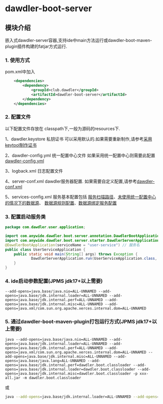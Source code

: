 # dawdler-boot-server

## 模块介绍

嵌入式dawdler-server容器,支持ide中main方法运行或dawdler-boot-maven-plugin插件构建的fatjar方式运行.

### 1. 使用方式

pom.xml中加入

```xml
	<dependencies>
		<dependency>
			<groupId>club.dawdler</groupId>
			<artifactId>dawdler-boot-server</artifactId>
		</dependency>
	</dependencies>
```

### 2. 配置文件

以下配置文件存放在 classpath下,一般为源码的resources下.

1、dawdler.keystore 私钥证书 可以采用默认的.如果需要重新制作,请参考[采用keytool制作证书](https://github.com/srchen1987/dawdler-series/blob/master/dawdler/dawdler-server/README.md#22-采用keytool制作证书)

2、dawdler-config.yml 统一配置中心文件 如果采用统一配置中心则需要此配置 [dawdler-config.yml](https://github.com/srchen1987/dawdler-series/blob/master/dawdler/dawdler-config-center/dawdler-config-center-consul/dawdler-config-center-consul-core/README.md#1-dawdler-configyml配置文件)

3、logback.xml 日志配置文件

4、server-conf.xml dawdler服务器配置. 如果需要自定义配置,请参考[dawdler-conf.xml](https://github.com/srchen1987/dawdler-series/blob/master/dawdler/dawdler-server/README.md#21-server-confxml说明)

5、services-config.xml 服务基本配置包括 [服务扫描路径](https://github.com/srchen1987/dawdler-series/blob/master/dawdler/dawdler-server-plug/README.md#3-配置需要扫描的包)、[未使用统一配置中心的情况下的数据源](https://github.com/srchen1987/dawdler-series/blob/master/dawdler/dawdler-server-plug-db/README.md#3-数据源配置)、 [数据源规则配置](https://github.com/srchen1987/dawdler-series/blob/master/dawdler/dawdler-server-plug-db/README.md#4-数据源规则配置)、[数据源绑定服务配置](https://github.com/srchen1987/dawdler-series/blob/master/dawdler/dawdler-server-plug-db/README.md#5-数据源绑定服务配置)

### 3. 配置启动服务类

```java
package com.dawdler.user.application;

import com.anywide.dawdler.boot.server.annotation.DawdlerBootApplication;
import com.anywide.dawdler.boot.server.starter.DawdlerServerApplication;
@DawdlerBootApplication(serviceName = "user-service") // 服务名
public class UserServiceApplication {
	public static void main(String[] args) throws Exception {
			DawdlerServerApplication.run(UserServiceApplication.class, args);
	}
}
```

### 4. ide启动参数配置(JPMS jdk17+以上需要)

```shell
--add-opens=java.base/java.nio=ALL-UNNAMED --add-opens=java.base/jdk.internal.loader=ALL-UNNAMED --add-opens=java.base/jdk.internal.perf=ALL-UNNAMED --add-opens=java.base/jdk.internal.misc=ALL-UNNAMED --add-opens=java.xml/com.sun.org.apache.xerces.internal.dom=ALL-UNNAMED
```

### 5. 通过dawdler-boot-maven-plugin打包运行方式(JPMS jdk17+以上需要)

```shell
java --add-opens=java.base/java.nio=ALL-UNNAMED --add-opens=java.base/jdk.internal.loader=ALL-UNNAMED --add-opens=java.base/jdk.internal.perf=ALL-UNNAMED --add-opens=java.xml/com.sun.org.apache.xerces.internal.dom=ALL-UNNAMED --add-opens=java.base/jdk.internal.misc=ALL-UNNAMED --add-opens=java.base/java.lang=ALL-UNNAMED --add-opens=java.base/jdk.internal.perf=dawdler.boot.classloader --add-opens=java.base/jdk.internal.loader=dawdler.boot.classloader --add-opens=java.base/jdk.internal.misc=dawdler.boot.classloader -p xxx-all.jar -m dawdler.boot.classloader
```

或

```sh
java --add-opens=java.base/jdk.internal.loader=ALL-UNNAMED --add-opens=java.base/jdk.internal.perf=ALL-UNNAMED --add-opens=java.base/jdk.internal.misc=ALL-UNNAMED --add-opens=java.base/java.nio=ALL-UNNAMED --add-opens=java.base/java.lang=ALL-UNNAMED --add-opens=java.xml/com.sun.org.apache.xerces.internal.dom=ALL-UNNAMED -jar xxx-all.jar
```
